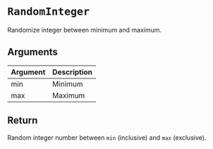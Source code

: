 # `RandomInteger`

Randomize integer between minimum and maximum.

## Arguments

| Argument | Description |
| -------- | ----------- |
| min      | Minimum     |
| max      | Maximum     |

## Return

Random integer number between `min` (inclusive) and `max` (exclusive).

